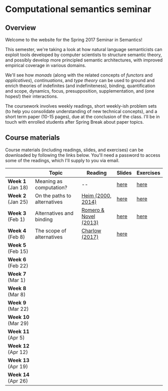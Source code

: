 # Computational semantics seminar

## Overview

Welcome to the website for the Spring 2017 Seminar in Semantics!

This semester, we're taking a look at how natural language semanticists can
exploit tools developed by computer scientists to structure semantic theory,
and possibly develop more principled semantic architectures, with improved
empirical coverage in various domains.

We'll see how *monads* (along with the related concepts of *functors* and
*applicatives*), *continuations*, and *type theory* can be used to ground and
enrich theories of indefinites (and indefiniteness), binding, quantification
and scope, dynamics, focus, presupposition, supplementation, and (one hopes!)
their interactions.

The coursework involves weekly readings, short weekly-ish problem sets (to
help you consolidate understanding of new technical concepts), and a short term
paper (10-15 pages), due at the conclusion of the class. I'll be in touch with
enrolled students after Spring Break about paper topics.

## Course materials

Course materials (including readings, slides, and exercises) can be downloaded
by following the links below. You'll need a password to access some of the
readings, which I'll supply to you via email.

|                      | Topic                        | Reading                                                    | Slides                                                                 | Exercises                                                                |
|----------------------|------------------------------|------------------------------------------------------------|------------------------------------------------------------------------|--------------------------------------------------------------------------|
| **Week 1** (Jan 18)  | Meaning as computation?      | --                                                         | [here](https://github.com/schar/comp-sem/blob/master/slides/week1.pdf) | [here](https://github.com/schar/comp-sem/blob/master/exercises/week1.md) |
| **Week 2** (Jan 25)  | On the paths to alternatives | [Heim (2000, 2014)](http://passdropit.com/heimquestions)   | [here](https://github.com/schar/comp-sem/blob/master/slides/week2.pdf) | [here](https://github.com/schar/comp-sem/blob/master/exercises/week2.md) |
| **Week 3** (Feb 1)   | Alternatives and binding     | [Romero & Novel (2013)](http://passdropit.com/romeronovel) | [here](https://github.com/schar/comp-sem/blob/master/slides/week3.pdf) | [here](https://github.com/schar/comp-sem/blob/master/exercises/week3.md) |
| **Week 4** (Feb 8)   | The scope of alternatives    | [Charlow (2017)](http://ling.auf.net/lingbuzz/003302)      | [here](https://github.com/schar/comp-sem/blob/master/slides/week4.pdf) |                                                                          |
| **Week 5** (Feb 15)  |                              |                                                            |                                                                        |                                                                          |
| **Week 6** (Feb 22)  |                              |                                                            |                                                                        |                                                                          |
| **Week 7** (Mar 1)   |                              |                                                            |                                                                        |                                                                          |
| **Week 8** (Mar 8)   |                              |                                                            |                                                                        |                                                                          |
| **Week 9** (Mar 22)  |                              |                                                            |                                                                        |                                                                          |
| **Week 10** (Mar 29) |                              |                                                            |                                                                        |                                                                          |
| **Week 11** (Apr 5)  |                              |                                                            |                                                                        |                                                                          |
| **Week 12** (Apr 12) |                              |                                                            |                                                                        |                                                                          |
| **Week 13** (Apr 19) |                              |                                                            |                                                                        |                                                                          |
| **Week 14** (Apr 26) |                              |                                                            |                                                                        |                                                                          |
